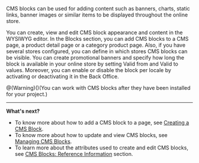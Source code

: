 CMS blocks can be used for adding content such as banners, charts, static links, banner images or similar items to be displayed throughout the online store.

You can create, view and edit CMS block appearance and content in the WYSIWYG editor. In the Blocks section, you can add CMS blocks to a CMS page, a product detail page or a category product page. Also, if you have several stores configured, you can define in which stores CMS blocks can be visible. You can create promotional banners and specify how long the block is available in your online store by setting Valid from and Valid to values. Moreover, you can enable or disable the block per locale by activating or deactivating it in the Back Office.

@(Warning)()(You can work with CMS blocks after they have been installed for your project.)

***
**What's next?**

* To know more about how to add a CMS block to a page, see [Creating a CMS Block](https://documentation.spryker.com/docs/en/en/creating-cms-block).
* To know more about how to update and view CMS blocks, see [Managing CMS Blocks](https://documentation.spryker.com/docs/en/en/managing-cms-blocks).
* To learn more about the attributes used to create and edit CMS blocks, see [CMS Blocks: Reference Information](https://documentation.spryker.com/docs/en/en/cms-block-reference-information) section.